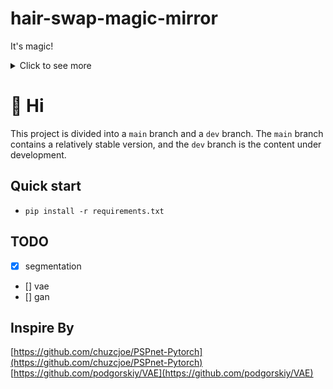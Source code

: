 # hair-swap-magic-mirror

It's magic!

<details>
    <summary>Click to see more</summary>
    <!-- MarkdownTOC -->

- [Quick start](#quick-start)
- [Document](#document)
- [Changelog](#changelog)
    - [v0.0.0_000000_alpha](#v000_000000_alpha)
- [TODO](#todo)
- [Inspire By](#inspire-by)

<!-- /MarkdownTOC -->

</details>

# :wave: Hi
This project is divided into a `main` branch and a `dev` branch. The `main` branch contains a relatively stable version, and the `dev` branch is the content under development.

## Quick start
- `pip install -r requirements.txt`

## TODO
- [x] segmentation
- [] vae
- [] gan

## Inspire By

[https://github.com/chuzcjoe/PSPnet-Pytorch](https://github.com/chuzcjoe/PSPnet-Pytorch)
[https://github.com/podgorskiy/VAE](https://github.com/podgorskiy/VAE)
